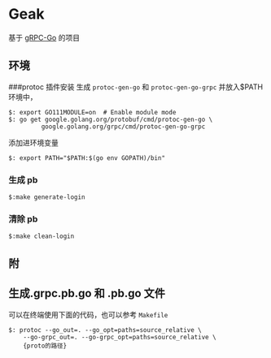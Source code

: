 # Geak
基于  [gRPC-Go](https://github.com/grpc/grpc-go) 的项目

## 环境


###protoc 插件安装
生成 `protoc-gen-go` 和 `protoc-gen-go-grpc`  并放入$PATH 环境中，

```
$: export GO111MODULE=on  # Enable module mode
$: go get google.golang.org/protobuf/cmd/protoc-gen-go \
         google.golang.org/grpc/cmd/protoc-gen-go-grpc
```

添加进环境变量
``` 
$: export PATH="$PATH:$(go env GOPATH)/bin"
```


### 生成 pb
```
$:make generate-login
```
### 清除 pb
```
$:make clean-login
```


## 附

## 生成.grpc.pb.go 和 .pb.go 文件

 可以在终端使用下面的代码，也可以参考 `Makefile`
```
$: protoc --go_out=. --go_opt=paths=source_relative \
    --go-grpc_out=. --go-grpc_opt=paths=source_relative \
    {proto的路径}
```
